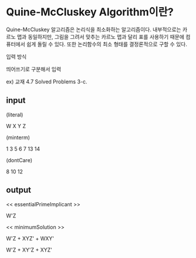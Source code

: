 # Quine-McCluskey Algorithm이란?
Quine-McCluskey 알고리즘은 논리식을 최소화하는 알고리즘이다. 내부적으로는 카르노 맵과 동일하지만, 그림을 그려서 맞추는 카르노 맵과 달리 표를 사용하기 때문에 컴퓨터에서 쉽게 돌릴 수 있다. 또한 논리함수의 최소 형태를 결정론적으로 구할 수 있다.

입력 방식

띄어쓰기로 구분해서 입력

ex) 교재 4.7 Solved Problems 3-c.

## input

(literal)

W X Y Z

(minterm)

1 3 5 6 7 13 14

(dontCare)

8 10 12

## output

<< essentialPrimeImplicant >>

W'Z

<< minimumSolution >>

W'Z + XYZ' + WXY'

W'Z + XY'Z + XYZ'
